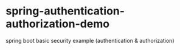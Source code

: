 # spring-authentication-authorization-demo
spring boot basic security example (authentication &amp; authorization) 

